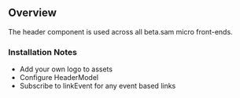 ## Overview
The header component is used across all beta.sam micro front-ends.

### Installation Notes

- Add your own logo to assets
- Configure HeaderModel
- Subscribe to linkEvent for any event based links
